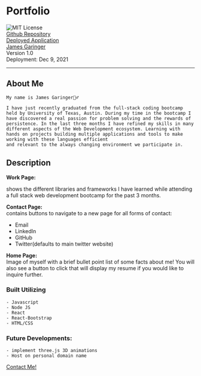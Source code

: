 # Portfolio
![MIT License](https://img.shields.io/apm/l/PACK?style=plastic)  
[Github Repository](https://github.com/originator1/ReactPortfolio) \
[Deployed Application](https://jkgportfolio.herokuapp.com/) \
[James Garinger](https://github.com/originator1) \
Version 1.0 \
Deployment: Dec 9, 2021 


---

## About Me
    My name is James Garinger🙋‍♂️
    
    I have just recently graduated from the full-stack coding bootcamp held by University of Texas, Austin. During my time in the bootcamp I have discovered a real passion for problem solving and the rewards of persistence. In the last three months I have refined my skills in many different aspects of the Web Development ecosystem. Learning with hands on projects building multiple applications and tools to make working with these languages efficient
    and relevant to the always changing environment we participate in. 

## Description    
    
 __Work Page:__  
 
 shows the different libraries and frameworks I have learned while attending a full stack web development bootcamp for the past 3 months. 
    
 __Contact Page:__  
contains buttons to navigate to a new page for all forms of contact:
- Email
- LinkedIn
- GitHub
- Twitter(defaults to main twitter website)


__Home Page:__  
Image of myself with a brief bullet point list of some facts about me!
You will also see a button to click that will display my resume if you would like to inquire further.



### Built Utilizing
    - Javascript
    - Node JS
    - React
    - React-Bootstrap
    - HTML/CSS

### Future Developments:
    - implement three.js 3D animations
    - Host on personal domain name



<a href="mailto:jkggaringer@gmail.com" target="_blank">Contact Me!</a>